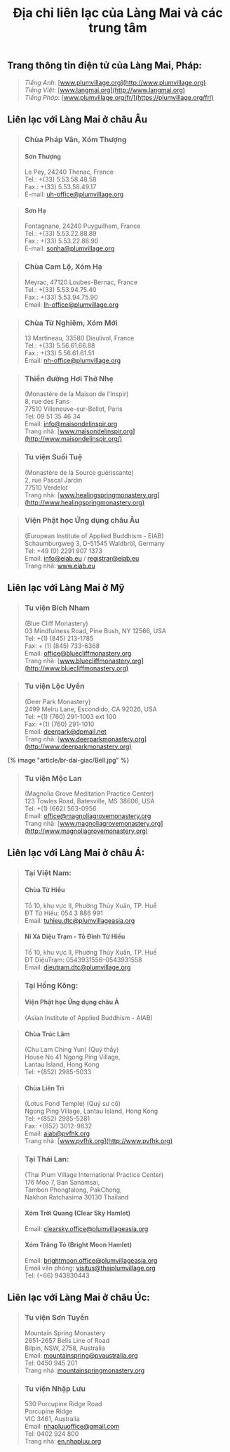 ﻿---
title: Địa chỉ liên lạc của Làng Mai và các trung tâm
---

## Trang thông tin điện tử của Làng Mai, Pháp:
> *Tiếng Anh*: [www.plumvillage.org](http://www.plumvillage.org)  
> *Tiếng Việt*: [www.langmai.org](http://www.langmai.org)  
> *Tiếng Pháp*: [www.plumvillage.org/fr/](https://plumvillage.org/fr/)

## Liên lạc với Làng Mai ở châu Âu

> ### Chùa Pháp Vân, Xóm Thượng
> #### Sơn Thượng			
> Le Pey, 24240 Thenac, France  
> Tel.: +(33) 5.53.58.48.58  
> Fax.: +(33) 5.53.58.49.17  
> E-mail: uh-office@plumvillage.org

> #### Sơn Hạ
> Fontagnane, 24240 Puyguilhem, France  
> Tel.: +(33) 5.53.22.88.89  
> Fax.: +(33) 5.53.22.88.90  
> E-mail: sonha@plumvillage.org

> ### Chùa Cam Lộ, Xóm Hạ
> Meyrac, 47120 Loubes-Bernac, France  
> Tel.: +(33) 5.53.94.75.40  
> Fax.: +(33) 5.53.94.75.90  
> Email: lh-office@plumvillage.org

> ### Chùa Từ Nghiêm, Xóm Mới
> 13 Martineau, 33580 Dieulivol, France  
> Tel.: +(33) 5.56.61.66.88  
> Fax.: +(33) 5.56.61.61.51  
> Email: nh-office@plumvillage.org

> ### Thiền đường Hơi Thở Nhẹ
> (Monastère de la Maison de l’Inspir)  
> 8, rue des Fans  
> 77510 Villeneuve-sur-Bellot, Paris  
> Tel: 09 51 35 46 34  
> Email: info@maisondelinspir.org  
> Trang nhà: [www.maisondelinspir.org](http://www.maisondelinspir.org/)

> ### Tu viện Suối Tuệ
> (Monastère de la Source guérissante)  
> 2, rue Pascal Jardin  
> 77510 Verdelot  
> Trang nhà: [www.healingspringmonastery.org](http://www.healingspringmonastery.org)

> ### Viện Phật học Ứng dụng châu Âu
> (European Institute of Applied Buddhism - EIAB)  
> Schaumburgweg 3, D-51545 Waldbröl, Germany  
> Tel: +49 (0) 2291 907 1373  
> Email: info@eiab.eu / registrar@eiab.eu  
> Trang nhà: www.eiab.eu

## Liên lạc với Làng Mai ở Mỹ

> ### Tu viện Bích Nham
> (Blue Cliff Monastery)  
> 03 Mindfulness Road, Pine Bush, NY 12566, USA  
> Tel: +(1) (845) 213-1785  
> Fax: + (1) (845) 733-6368  
> Email: office@bluecliffmonastery.org  
> Trang nhà: [www.bluecliffmonastery.org](http://www.bluecliffmonastery.org)

> ### Tu viện Lộc Uyển
> (Deer Park Monastery)  
> 2499 Melru Lane, Escondido, CA 92026, USA  
> Tel: +(1) (760) 291-1003 ext 100  
> Fax: +(1) (760) 291-1010  
> Email: deerpark@dpmail.net  
> Trang nhà: [www.deerparkmonastery.org](http://www.deerparkmonastery.org)

{% image "article/br-dai-giac/Bell.jpg" %}

> ### Tu viện Mộc Lan
> (Magnolia Grove Meditation Practice Center)  
> 123 Towles Road, Batesville, MS 38606, USA  
> Tel: +(1) (662) 563-0956  
> Email: office@magnoliagrovemonastery.org  
> Trang nhà: [www.magnoliagrovemonastery.org](http://www.magnoliagrovemonastery.org)

## Liên lạc với Làng Mai ở châu Á:

> ### Tại Việt Nam:
> #### Chùa Từ Hiếu
> Tổ 10, khu vực II, Phường Thủy Xuân, TP. Huế  
> ĐT Từ Hiếu: 054 3 886 991  
> Email: tuhieu.dtc@plumvillageasia.org

> #### Ni Xá Diệu Trạm - Tổ Đình Từ Hiếu
> Tổ 10, khu vực II, Phường Thủy Xuân, TP. Huế  
> ĐT DiệuTrạm: 0543931556–0543931558  
> Email: dieutram.dtc@plumvillage.org

> ### Tại Hồng Kông:
> #### Viện Phật học Ứng dụng châu Á
> (Asian Institute of Applied Buddhism - AIAB) 

> #### Chùa Trúc Lâm
> (Chu Lam Ching Yun) (Quý thầy)  
> House No 41 Ngong Ping Village,  
> Lantau Island, Hong Kong  
> Tel: +(852) 2985-5033

> #### Chùa Liên Trì
> (Lotus Pond Temple) (Quý sư cô)  
> Ngong Ping Village, Lantau Island, Hong Kong  
> Tel: +(852) 2985-5281  
> Fax: +(852) 3012-9832  
> Email: aiab@pvfhk.org  
> Trang nhà: [www.pvfhk.org](http://www.pvfhk.org)

> ### Tại Thái Lan:
> (Thai Plum Village International Practice Center)  
> 176 Moo 7, Ban Sanamsai,  
> Tambon Phongtalong, PakChong,  
> Nakhon Ratchasima 30130 Thailand

> #### Xóm Trời Quang (Clear Sky Hamlet)
> Email: clearsky.office@plumvillageasia.org

> #### Xóm Trăng Tỏ (Bright Moon Hamlet)
> Email: brightmoon.office@plumvillageasia.org  
> Email văn phòng: visitus@thaiplumvillage.org  
> Tel: (+66) 943830443

## Liên lạc với Làng Mai ở châu Úc:

> ### Tu viện Sơn Tuyền
> Mountain Spring Monastery  
> 2651-2657 Bells Line of Road  
> Bilpin, NSW, 2758, Australia  
> Email: mountainspring@pvaustralia.org  
> Tel: 0450 945 201  
> Trang nhà: [mountainspringmonastery.org](http://mountainspringmonastery.org/)

> ### Tu viện Nhập Lưu
> 530 Porcupine Ridge Road  
> Porcupine Ridge  
> VIC 3461, Australia  
> Email: nhapluuoffice@gmail.com  
> Tel: 0402 924 800  
> Trang nhà: [en.nhapluu.org](https://en.nhapluu.org/)
